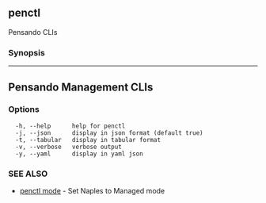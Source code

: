 ## penctl

Pensando CLIs

### Synopsis



--------------------------
 Pensando Management CLIs 
--------------------------


### Options

```
  -h, --help      help for penctl
  -j, --json      display in json format (default true)
  -t, --tabular   display in tabular format
  -v, --verbose   verbose output
  -y, --yaml      display in yaml json
```

### SEE ALSO
* [penctl mode](penctl_mode.md)	 - Set Naples to Managed mode

